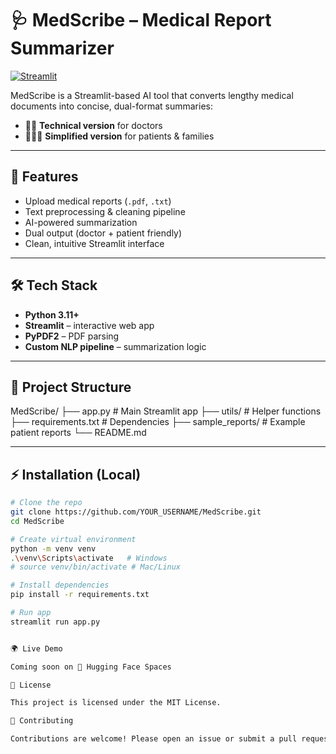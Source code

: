 # 🩺 MedScribe – Medical Report Summarizer
[![Streamlit](https://static.streamlit.io/badges/streamlit_badge_black_white.svg)](https://medscribe-summarizer.streamlit.app/)


MedScribe is a Streamlit-based AI tool that converts lengthy medical documents into concise, dual-format summaries:  

- 👨‍⚕️ **Technical version** for doctors  
- 🧑‍🤝‍🧑 **Simplified version** for patients & families  

---

## 🚀 Features
- Upload medical reports (`.pdf`, `.txt`)  
- Text preprocessing & cleaning pipeline  
- AI-powered summarization  
- Dual output (doctor + patient friendly)  
- Clean, intuitive Streamlit interface  

---

## 🛠 Tech Stack
- **Python 3.11+**  
- **Streamlit** – interactive web app  
- **PyPDF2** – PDF parsing  
- **Custom NLP pipeline** – summarization logic  

---

## 📂 Project Structure

MedScribe/
├── app.py # Main Streamlit app
├── utils/ # Helper functions
├── requirements.txt # Dependencies
├── sample_reports/ # Example patient reports
└── README.md


---

## ⚡ Installation (Local)

```bash
# Clone the repo
git clone https://github.com/YOUR_USERNAME/MedScribe.git
cd MedScribe

# Create virtual environment
python -m venv venv
.\venv\Scripts\activate   # Windows
# source venv/bin/activate # Mac/Linux

# Install dependencies
pip install -r requirements.txt

# Run app
streamlit run app.py


🌍 Live Demo

Coming soon on 🤗 Hugging Face Spaces

📄 License

This project is licensed under the MIT License.

🤝 Contributing

Contributions are welcome! Please open an issue or submit a pull request.
